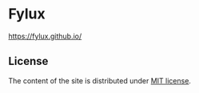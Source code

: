 # Fylux
https://fylux.github.io/

## License
The content of the site is distributed under [MIT license](LICENSE.md).

